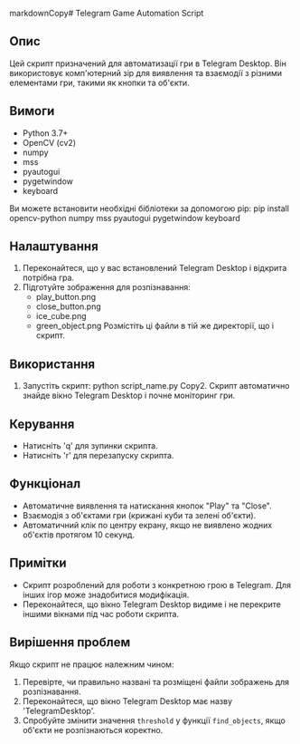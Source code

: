 markdownCopy# Telegram Game Automation Script

## Опис
Цей скрипт призначений для автоматизації гри в Telegram Desktop. Він використовує комп'ютерний зір для виявлення та взаємодії з різними елементами гри, такими як кнопки та об'єкти.

## Вимоги
- Python 3.7+
- OpenCV (cv2)
- numpy
- mss
- pyautogui
- pygetwindow
- keyboard

Ви можете встановити необхідні бібліотеки за допомогою pip:
pip install opencv-python numpy mss pyautogui pygetwindow keyboard

## Налаштування
1. Переконайтеся, що у вас встановлений Telegram Desktop і відкрита потрібна гра.
2. Підготуйте зображення для розпізнавання:
   - play_button.png
   - close_button.png
   - ice_cube.png
   - green_object.png
   Розмістіть ці файли в тій же директорії, що і скрипт.

## Використання
1. Запустіть скрипт:
python script_name.py
Copy2. Скрипт автоматично знайде вікно Telegram Desktop і почне моніторинг гри.

## Керування
- Натисніть 'q' для зупинки скрипта.
- Натисніть 'r' для перезапуску скрипта.

## Функціонал
- Автоматичне виявлення та натискання кнопок "Play" та "Close".
- Взаємодія з об'єктами гри (крижані куби та зелені об'єкти).
- Автоматичний клік по центру екрану, якщо не виявлено жодних об'єктів протягом 10 секунд.

## Примітки
- Скрипт розроблений для роботи з конкретною грою в Telegram. Для інших ігор може знадобитися модифікація.
- Переконайтеся, що вікно Telegram Desktop видиме і не перекрите іншими вікнами під час роботи скрипта.

## Вирішення проблем
Якщо скрипт не працює належним чином:
1. Перевірте, чи правильно названі та розміщені файли зображень для розпізнавання.
2. Переконайтеся, що вікно Telegram Desktop має назву 'TelegramDesktop'.
3. Спробуйте змінити значення `threshold` у функції `find_objects`, якщо об'єкти не розпізнаються коректно.
